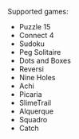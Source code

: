 Supported games:
  - Puzzle 15
  - Connect 4
  - Sudoku
  - Peg Solitaire
  - Dots and Boxes
  - Reversi
  - Nine Holes
  - Achi
  - Picaria
  - SlimeTrail
  - Alquerque
  - Squadro
  - Catch
